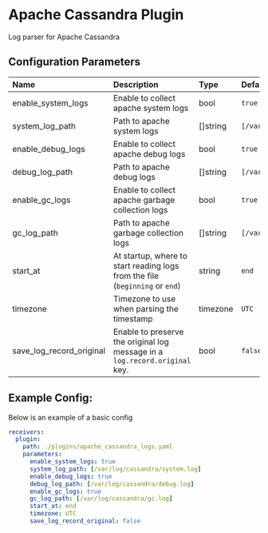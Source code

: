 # Apache Cassandra Plugin

Log parser for Apache Cassandra

## Configuration Parameters

| Name | Description | Type | Default | Required | Values |
|:-- |:-- |:-- |:-- |:-- |:-- |
| enable_system_logs | Enable to collect apache system logs | bool | `true` | false |  |
| system_log_path | Path to apache system logs | []string | `[/var/log/cassandra/system.log]` | false |  |
| enable_debug_logs | Enable to collect apache debug logs | bool | `true` | false |  |
| debug_log_path | Path to apache debug logs | []string | `[/var/log/cassandra/debug.log]` | false |  |
| enable_gc_logs | Enable to collect apache garbage collection logs | bool | `true` | false |  |
| gc_log_path | Path to apache garbage collection logs | []string | `[/var/log/cassandra/gc.log]` | false |  |
| start_at | At startup, where to start reading logs from the file (`beginning` or `end`) | string | `end` | false |  |
| timezone | Timezone to use when parsing the timestamp | timezone | `UTC` | false |  |
| save_log_record_original | Enable to preserve the original log message in a `log.record.original` key. | bool | `false` | false |  |

## Example Config:

Below is an example of a basic config

```yaml
receivers:
  plugin:
    path: ./plugins/apache_cassandra_logs.yaml
    parameters:
      enable_system_logs: true
      system_log_path: [/var/log/cassandra/system.log]
      enable_debug_logs: true
      debug_log_path: [/var/log/cassandra/debug.log]
      enable_gc_logs: true
      gc_log_path: [/var/log/cassandra/gc.log]
      start_at: end
      timezone: UTC
      save_log_record_original: false
```
